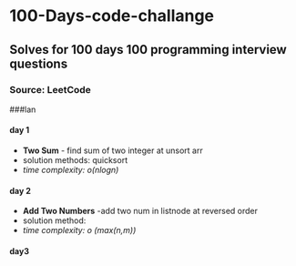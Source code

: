 # 100-Days-code-challange
## Solves for 100 days 100 programming interview questions
### Source: LeetCode
###lan



#### day 1
- **Two Sum** - find sum of two integer at unsort arr
- solution methods: quicksort 
- *time complexity:  o(nlogn)*
#### day 2 
- **Add Two Numbers** -add two num in listnode at reversed order 
- solution method:
-  *time complexity:  o (max(n,m))*
#### day3

